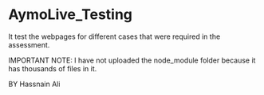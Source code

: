 # AymoLive_Testing
It test the webpages for different cases that were required in the assessment.

IMPORTANT NOTE: I have not uploaded the node_module folder because it has thousands of files in it.

BY Hassnain Ali
